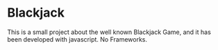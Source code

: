 # Blackjack
This is a small project about the well known Blackjack Game, and it has been developed with javascript. No Frameworks.
